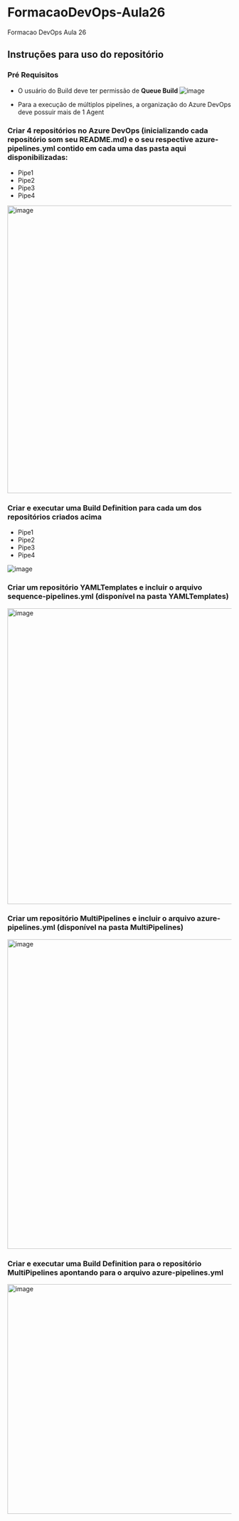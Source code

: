 # FormacaoDevOps-Aula26
Formacao DevOps Aula 26

## Instruções para uso do repositório

### Pré Requisitos
- O usuário do Build deve ter permissão de **Queue Build**
  ![image](https://github.com/azurenapratica/FormacaoDevOps-Aula26/assets/8333012/c091c60c-a7ab-49cc-8925-6b8d524a1622)

- Para a execução de múltiplos pipelines, a organização do Azure DevOps deve possuir mais de 1 Agent
  
### Criar 4 repositórios no Azure DevOps (inicializando cada repositório som seu README.md) e o seu respective azure-pipelines.yml contido em cada uma das pasta aqui disponibilizadas:
- Pipe1
- Pipe2
- Pipe3
- Pipe4

<img width="645" alt="image" src="https://github.com/azurenapratica/FormacaoDevOps-Aula26/assets/8333012/08ecb263-79b2-4f2f-86c3-08112da510aa">

### Criar e executar uma Build Definition para cada um dos repositórios criados acima
- Pipe1
- Pipe2
- Pipe3
- Pipe4

![image](https://github.com/azurenapratica/FormacaoDevOps-Aula26/assets/8333012/8ac80d37-bf66-4022-b7ee-eac62d6bc25c)

### Criar um repositório YAMLTemplates e incluir o arquivo sequence-pipelines.yml (disponível na pasta YAMLTemplates)
<img width="663" alt="image" src="https://github.com/azurenapratica/FormacaoDevOps-Aula26/assets/8333012/e03cda40-3ca2-431c-9eed-457329ac074b">


### Criar um repositório MultiPipelines e incluir o arquivo azure-pipelines.yml (disponível na pasta MultiPipelines)
<img width="694" alt="image" src="https://github.com/azurenapratica/FormacaoDevOps-Aula26/assets/8333012/1046eb9e-3193-4912-bc8b-e566973d9a56">

### Criar e executar uma Build Definition para o repositório MultiPipelines apontando para o arquivo azure-pipelines.yml

<img width="515" alt="image" src="https://github.com/azurenapratica/FormacaoDevOps-Aula26/assets/8333012/549ba279-e168-4229-960a-56d0e84ceb59">

